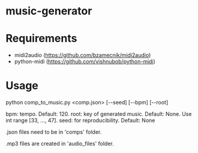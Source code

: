 # music-generator

# Requirements

- midi2audio (https://github.com/bzamecnik/midi2audio)
- python-midi (https://github.com/vishnubob/python-midi)

# Usage

python comp_to_music.py <comp.json> [--seed] [--bpm] [--root]

bpm: tempo. Default: 120.
root: key of generated music. Default: None. Use int range [33, ..., 47].
seed: for reproducibility. Default: None

.json files need to be in 'comps' folder.

.mp3 files are created in 'audio_files' folder.


